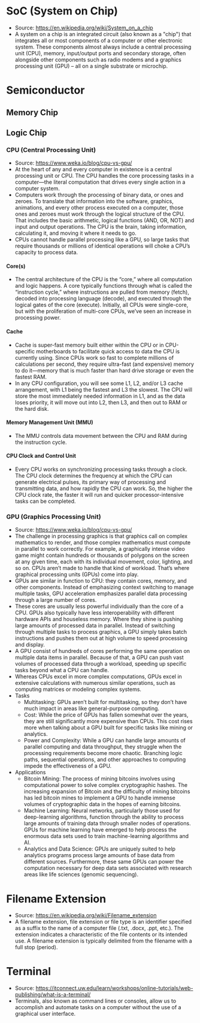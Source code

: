 # SoC (System on Chip)
- Source: https://en.wikipedia.org/wiki/System_on_a_chip
- A system on a chip is an integrated circuit (also known as a "chip") that integrates all or most components of a computer or other electronic system. These components almost always include a central processing unit (CPU), memory, input/output ports and secondary storage, often alongside other components such as radio modems and a graphics processing unit (GPU) – all on a single substrate or microchip.

# Semiconductor
## Memory Chip
## Logic Chip
### CPU (Central Processing Unit)
- Source: https://www.weka.io/blog/cpu-vs-gpu/
- At the heart of any and every computer in existence is a central processing unit or CPU. The CPU handles the core processing tasks in a computer—the literal computation that drives every single action in a computer system.
- Computers work through the processing of binary data, or ones and zeroes. To translate that information into the software, graphics, animations, and every other process executed on a computer, those ones and zeroes must work through the logical structure of the CPU. That includes the basic arithmetic, logical functions (AND, OR, NOT) and input and output operations. The CPU is the brain, taking information, calculating it, and moving it where it needs to go.
- CPUs cannot handle parallel processing like a GPU, so large tasks that require thousands or millions of identical operations will choke a CPU’s capacity to process data.
#### Core(s)
- The central architecture of the CPU is the “core,” where all computation and logic happens. A core typically functions through what is called the “instruction cycle,” where instructions are pulled from memory (fetch), decoded into processing language (decode), and executed through the logical gates of the core (execute). Initially, all CPUs were single-core, but with the proliferation of multi-core CPUs, we’ve seen an increase in processing power.
#### Cache
- Cache is super-fast memory built either within the CPU or in CPU-specific motherboards to facilitate quick access to data the CPU is currently using. Since CPUs work so fast to complete millions of calculations per second, they require ultra-fast (and expensive) memory to do it—memory that is much faster than hard drive storage or even the fastest RAM.
- In any CPU configuration, you will see some L1, L2, and/or L3 cache arrangement, with L1 being the fastest and L3 the slowest. The CPU will store the most immediately needed information in L1, and as the data loses priority, it will move out into L2, then L3, and then out to RAM or the hard disk.
#### Memory Management Unit (MMU)
- The MMU controls data movement between the CPU and RAM during the instruction cycle.
#### CPU Clock and Control Unit
- Every CPU works on synchronizing processing tasks through a clock. The CPU clock determines the frequency at which the CPU can generate electrical pulses, its primary way of processing and transmitting data, and how rapidly the CPU can work. So, the higher the CPU clock rate, the faster it will run and quicker processor-intensive tasks can be completed.
### GPU (Graphics Processing Unit)
- Source: https://www.weka.io/blog/cpu-vs-gpu/
- The challenge in processing graphics is that graphics call on complex mathematics to render, and those complex mathematics must compute in parallel to work correctly. For example, a graphically intense video game might contain hundreds or thousands of polygons on the screen at any given time, each with its individual movement, color, lighting, and so on. CPUs aren’t made to handle that kind of workload. That’s where graphical processing units (GPUs) come into play.
- GPUs are similar in function to CPU: they contain cores, memory, and other components. Instead of emphasizing context switching to manage multiple tasks, GPU acceleration emphasizes parallel data processing through a large number of cores.
- These cores are usually less powerful individually than the core of a CPU. GPUs also typically have less interoperability with different hardware APIs and houseless memory. Where they shine is pushing large amounts of processed data in parallel. Instead of switching through multiple tasks to process graphics, a GPU simply takes batch instructions and pushes them out at high volume to speed processing and display.
- A GPU consist of hundreds of cores performing the same operation on multiple data items in parallel. Because of that, a GPU can push vast volumes of processed data through a workload, speeding up specific tasks beyond what a CPU can handle.
- Whereas CPUs excel in more complex computations, GPUs excel in extensive calculations with numerous similar operations, such as computing matrices or modeling complex systems.
- Tasks
	- Multitasking: GPUs aren’t built for multitasking, so they don’t have much impact in areas like general-purpose computing.
	- Cost: While the price of GPUs has fallen somewhat over the years, they are still significantly more expensive than CPUs. This cost rises more when talking about a GPU built for specific tasks like mining or analytics.
	- Power and Complexity: While a GPU can handle large amounts of parallel computing and data throughput, they struggle when the processing requirements become more chaotic. Branching logic paths, sequential operations, and other approaches to computing impede the effectiveness of a GPU.
- Applications
	- Bitcoin Mining: The process of mining bitcoins involves using computational power to solve complex cryptographic hashes. The increasing expansion of Bitcoin and the difficulty of mining bitcoins has led bitcoin mines to implement a GPU to handle immense volumes of cryptographic data in the hopes of earning bitcoins.
	- Machine Learning: Neural networks, particularly those used for deep-learning algorithms, function through the ability to process large amounts of training data through smaller nodes of operations. GPUs for machine learning have emerged to help process the enormous data sets used to train machine-learning algorithms and AI.
	- Analytics and Data Science: GPUs are uniquely suited to help analytics programs process large amounts of base data from different sources. Furthermore, these same GPUs can power the computation necessary for deep data sets associated with research areas like life sciences (genomic sequencing).
	
# Filename Extension
- Source: https://en.wikipedia.org/wiki/Filename_extension
- A filename extension, file extension or file type is an identifier specified as a suffix to the name of a computer file (.txt, .docx, .ppt, etc.). The extension indicates a characteristic of the file contents or its intended use. A filename extension is typically delimited from the filename with a full stop (period).

# Terminal
- Source: https://itconnect.uw.edu/learn/workshops/online-tutorials/web-publishing/what-is-a-terminal/
- Terminals, also known as command lines or consoles, allow us to accomplish and automate tasks on a computer without the use of a graphical user interface.